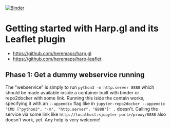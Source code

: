 [![Binder](https://mybinder.org/badge_logo.svg)](http://beta.mybinder.org/v2/gh/deeplook/harpology/master) 

# Getting started with Harp.gl and its Leaflet plugin

- https://github.com/heremaps/harp.gl
- https://github.com/heremaps/harp-leaflet

## Phase 1: Get a dummy webservice running

The "webservice" is simply to run `python3 -m http.server 8888` which should be made available inside a container built with binder or repo2docker with some link. Running this iside the contain works, specifying it with an `--appendix` flag like in `jupyter-repo2docker --appendix 'CMD ["python3", "-m", "http.server", "8888"]' .` doesn't. Calling the service via some link like `http://localhost:<jupyter-port>/proxy/8888` also doesn't work, yet. Any help is very welcome!
